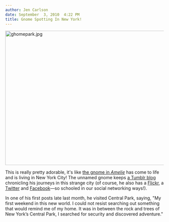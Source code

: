 ```yaml
---
author: Jen Carlson
date: September  3, 2010  4:22 PM
title: Gnome Spotting In New York!
---
```


<p><span class="mt-enclosure mt-enclosure-image" style="display: inline;"> <img alt="ghomepark.jpg" src="https://web.archive.org/web/20110611050515im_/http://gothamist.com/attachments/arts_jen/ghomepark.jpg" width="640" height="427" class="image-none"> </span></p>

<p>This is really pretty adorable, it&apos;s like <a href="https://web.archive.org/web/20110611050515/http://www.youtube.com/watch?v=8ekm_Dj0UzI">the gnome in <em>Amelie</em></a> has come to life and is living in New York City! The unnamed gnome keeps <a href="https://web.archive.org/web/20110611050515/http://gnomebomb.tumblr.com/">a Tumblr blog</a> chronicling his journeys in this strange city (of course, he also has a <a href="https://web.archive.org/web/20110611050515/http://www.flickr.com/photos/gnomebomb/">Flickr</a>, a <a href="https://web.archive.org/web/20110611050515/http://twitter.com/gnomebomb">Twitter</a> and <a href="https://web.archive.org/web/20110611050515/http://www.facebook.com/pages/GnomeBomb/113434348712118">Facebook</a>&#x2014;so schooled in our social networking ways!). </p>

<p>In one of his first posts late last month, he visited Central Park, saying, &quot;My first weekend in this new world.  I could not resist searching out something that would remind me of my home.  It was in between the rock and trees of New York&#x2019;s Central Park, I searched for security and discovered adventure.&quot;</p>